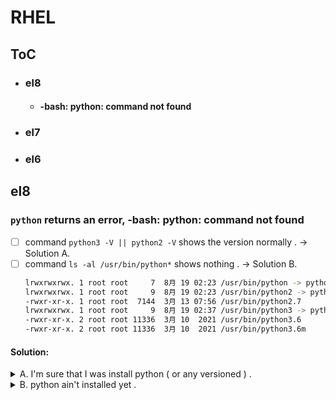 # RHEL

## ToC
* ### el8
  * #### -bash: python: command not found
* ### el7
* ### el6

## el8

### `python` returns an error, -bash: python: command not found
* [ ] command `python3 -V || python2 -V` shows the version normally . -> Solution A.
* [ ] command `ls -al /usr/bin/python*` shows nothing . -> Solution B.
  ```result.sh
  lrwxrwxrwx. 1 root root     7  8月 19 02:23 /usr/bin/python -> python3
  lrwxrwxrwx. 1 root root     9  8月 19 02:23 /usr/bin/python2 -> python2.7
  -rwxr-xr-x. 1 root root  7144  3月 13 07:56 /usr/bin/python2.7
  lrwxrwxrwx. 1 root root     9  8月 19 02:37 /usr/bin/python3 -> python3.6
  -rwxr-xr-x. 2 root root 11336  3月 10  2021 /usr/bin/python3.6
  -rwxr-xr-x. 2 root root 11336  3月 10  2021 /usr/bin/python3.6m
  ```
#### Solution:
<details>
  <summary>A. I'm sure that I was install python ( or any versioned ) .</summary>
  
  1. configure `python` command with `alternatives --config python` .
  ```alternatives.sh
  
There are 3 programs which provide 'python'.

  Selection    Command
-----------------------------------------------
*  1           /usr/libexec/no-python
 + 2           /usr/bin/python3
   3           /usr/bin/python3.9

Enter to keep the current selection[+], or type selection number:
  ```
</details>

<details>
  <summary>B. python ain't installed yet .</summary>
  
  1. check installed package, `dnf list installed python*` .
  1. check modules, `dnf module list python*` .
  > maybe found, in Appstream, choose, and install .
  ```result.sh
  Name                   Stream             Profiles                  Summary
python27               2.7 [d]            common [d]                Python programming language, version 2.7
python36               3.6 [d][e]         build, common [d]         Python programming language, version 3.6
python38               3.8 [d]            build, common [d]         Python programming language, version 3.8
python39               3.9 [d]            build, common [d]         Python programming language, version 3.9
  ```
  1. but still not resolve, see Solution A.
</details>
